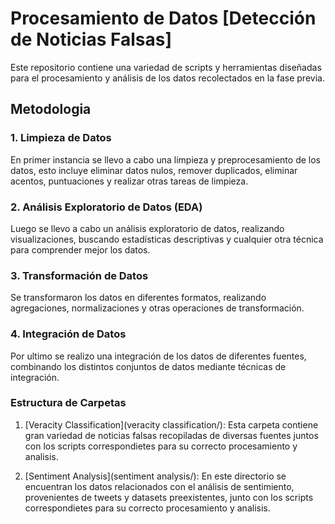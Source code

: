 # Procesamiento de Datos [Detección de Noticias Falsas]

Este repositorio contiene una variedad de scripts y herramientas diseñadas para el procesamiento y análisis de los datos recolectados en la fase previa.

## Metodologia

### 1. Limpieza de Datos
En primer instancia se llevo a cabo una limpieza y preprocesamiento de los datos, esto incluye eliminar datos nulos, remover duplicados, eliminar acentos, puntuaciones y realizar otras tareas de limpieza.

### 2. Análisis Exploratorio de Datos (EDA)
Luego se llevo a cabo un análisis exploratorio de datos, realizando visualizaciones, buscando estadísticas descriptivas y cualquier otra técnica para comprender mejor los datos.

### 3. Transformación de Datos
Se transformaron los datos en diferentes formatos, realizando agregaciones, normalizaciones y otras operaciones de transformación.

### 4. Integración de Datos
Por ultimo se realizo una integración de los datos de diferentes fuentes, combinando los distintos conjuntos de datos mediante técnicas de integración.

### Estructura de Carpetas
1. [Veracity Classification](veracity classification/):
Esta carpeta contiene gran variedad de noticias falsas recopiladas de diversas fuentes juntos con los scripts correspondietes para su correcto procesamiento y analisis. 

2. [Sentiment Analysis](sentiment analysis/):
En este directorio se encuentran los datos relacionados con el análisis de sentimiento, provenientes de tweets y datasets preexistentes, junto con los scripts correspondietes para su correcto procesamiento y analisis. 

